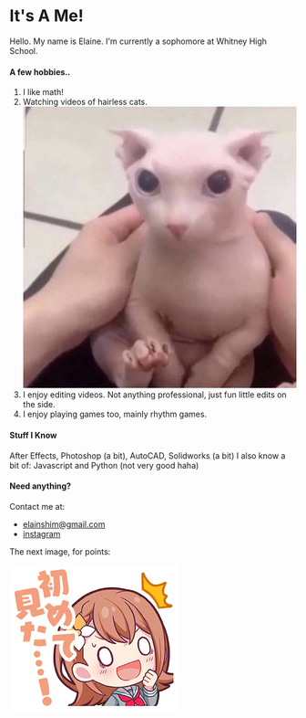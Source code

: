 # It's A Me!
Hello. My name is Elaine. I'm currently a sophomore at Whitney High School.

#### A few hobbies..
1. I like math!
2. Watching videos of hairless cats.
![bingus](Bingus.jpg)
3. I enjoy editing videos. Not anything professional, just fun little edits on the side.
4. I enjoy playing games too, mainly rhythm games.

#### Stuff I Know
After Effects, Photoshop (a bit), AutoCAD, Solidworks (a bit)
I also know a bit of: Javascript and Python (not very good haha)

#### Need anything?
Contact me at:

- <elainshim@gmail.com>
- [instagram](https://instagram.com/idiotelaine)


The next image, for points:

![minori](stamp0433.png)

